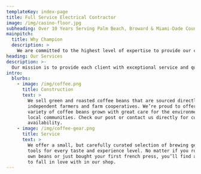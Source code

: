 ```yaml
---
templateKey: index-page
title: Full Service Electrical Contractor
image: /img/casino-floor.jpg
subheading: Over 10 Years Serving Palm Beach, Broward & Miami-Dade Counties
mainpitch:
  title: Why Champion
  description: >
    We are committed to the highest level of expertise to provide our clients with a full range of electrical contracting services.  Our goal is to provide professional services that exceed every client’s expectations. We seek to apply our expertise in our industry to bring value to all of our projects. 
heading: Our Services
description: >-
  Our mission is to provide each client with exceptional service and quality workmanship. Our company is committed to exceeding our customer’s expectations through insightful value engineering, quality installation and proper management - we are able to add value for our customers by using our skill sets to work within strict budgetary and time constraints.
intro:
  blurbs:
    - image: /img/coffee.png
      title: Construction
      text: >
        We sell green and roasted coffee beans that are sourced directly from
        independent farmers and farm cooperatives. We’re proud to offer a
        variety of coffee beans grown with great care for the environment and
        local communities. Check our post or contact us directly for current
        availability.
    - image: /img/coffee-gear.png
      title: Service
      text: >
        We offer a small, but carefully curated selection of brewing gear and
        tools for every taste and experience level. No matter if you roast your
        own beans or just bought your first french press, you’ll find a gadget
        to fall in love with in our shop.
---
```

